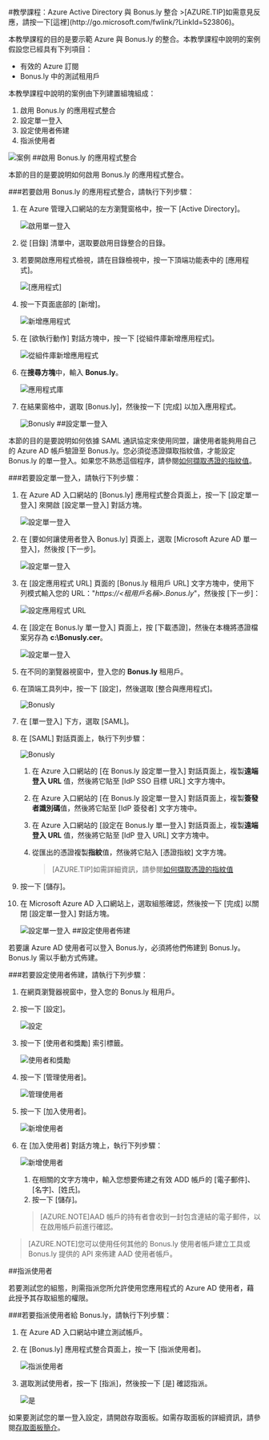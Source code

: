 <properties pageTitle="教學課程：Azure Active Directory 與 Bonus.ly 整合 | Microsoft Azure" description="了解如何使用 Bonus.ly 搭配 Azure Active Directory 來啟用單一登入、自動化佈建和更多功能！" services="active-directory" authors="MarkusVi"  documentationCenter="na" manager="stevenpo"/>
<tags ms.service="active-directory" ms.devlang="na" ms.topic="article" ms.tgt_pltfrm="na" ms.workload="identity" ms.date="08/01/2015" ms.author="markvi" />
#教學課程：Azure Active Directory 與 Bonus.ly 整合
>[AZURE.TIP]如需意見反應，請按一下[這裡](http://go.microsoft.com/fwlink/?LinkId=523806)。

本教學課程的目的是要示範 Azure 與 Bonus.ly 的整合。本教學課程中說明的案例假設您已經具有下列項目：

-   有效的 Azure 訂閱
-   Bonus.ly 中的測試租用戶

本教學課程中說明的案例由下列建置組塊組成：

1.  啟用 Bonus.ly 的應用程式整合
2.  設定單一登入
3.  設定使用者佈建
4.  指派使用者

![案例](./media/active-directory-saas-bonus-tutorial/IC773679.png "案例")
##啟用 Bonus.ly 的應用程式整合

本節的目的是要說明如何啟用 Bonus.ly 的應用程式整合。

###若要啟用 Bonus.ly 的應用程式整合，請執行下列步驟：

1.  在 Azure 管理入口網站的左方瀏覽窗格中，按一下 [Active Directory]。

    ![啟用單一登入](./media/active-directory-saas-bonus-tutorial/IC773680.png "啟用單一登入")

2.  從 [目錄] 清單中，選取要啟用目錄整合的目錄。

3.  若要開啟應用程式檢視，請在目錄檢視中，按一下頂端功能表中的 [應用程式]。

    ![[應用程式]](./media/active-directory-saas-bonus-tutorial/IC700994.png "[應用程式]")

4.  按一下頁面底部的 [新增]。

    ![新增應用程式](./media/active-directory-saas-bonus-tutorial/IC749321.png "新增應用程式")

5.  在 [欲執行動作] 對話方塊中，按一下 [從組件庫新增應用程式]。

    ![從組件庫新增應用程式](./media/active-directory-saas-bonus-tutorial/IC749322.png "從組件庫新增應用程式")

6.  在**搜尋方塊**中，輸入 **Bonus.ly**。

    ![應用程式庫](./media/active-directory-saas-bonus-tutorial/IC773681.png "應用程式庫")

7.  在結果窗格中，選取 [Bonus.ly]，然後按一下 [完成] 以加入應用程式。

    ![Bonusly](./media/active-directory-saas-bonus-tutorial/IC773682.png "Bonusly")
##設定單一登入

本節的目的是要說明如何依據 SAML 通訊協定來使用同盟，讓使用者能夠用自己的 Azure AD 帳戶驗證至 Bonus.ly。您必須從憑證擷取指紋值，才能設定 Bonus.ly 的單一登入。如果您不熟悉這個程序，請參閱[如何擷取憑證的指紋值](http://youtu.be/YKQF266SAxI)。

###若要設定單一登入，請執行下列步驟：

1.  在 Azure AD 入口網站的 [Bonus.ly] 應用程式整合頁面上，按一下 [設定單一登入] 來開啟 [設定單一登入] 對話方塊。

    ![設定單一登入](./media/active-directory-saas-bonus-tutorial/IC749323.png "設定單一登入")

2.  在 [要如何讓使用者登入 Bonus.ly] 頁面上，選取 [Microsoft Azure AD 單一登入]，然後按 [下一步]。

    ![設定單一登入](./media/active-directory-saas-bonus-tutorial/IC773683.png "設定單一登入")

3.  在 [設定應用程式 URL] 頁面的 [Bonus.ly 租用戶 URL] 文字方塊中，使用下列模式輸入您的 URL："*https://\<租用戶名稱>.Bonus.ly*"，然後按 [下一步]：

    ![設定應用程式 URL](./media/active-directory-saas-bonus-tutorial/IC773684.png "設定應用程式 URL")

4.  在 [設定在 Bonus.ly 單一登入] 頁面上，按 [下載憑證]，然後在本機將憑證檔案另存為 **c:\\Bonusly.cer**。

    ![設定單一登入](./media/active-directory-saas-bonus-tutorial/IC773685.png "設定單一登入")

5.  在不同的瀏覽器視窗中，登入您的 **Bonus.ly** 租用戶。

6.  在頂端工具列中，按一下 [設定]，然後選取 [整合與應用程式]。

    ![Bonusly](./media/active-directory-saas-bonus-tutorial/IC773686.png "Bonusly")

7.  在 [單一登入] 下方，選取 [SAML]。

8.  在 [SAML] 對話頁面上，執行下列步驟：

    ![Bonusly](./media/active-directory-saas-bonus-tutorial/IC773687.png "Bonusly")

    1.  在 Azure 入口網站的 [在 Bonus.ly 設定單一登入] 對話頁面上，複製**遠端登入 URL** 值，然後將它貼至 [IdP SSO 目標 URL] 文字方塊中。
    2.  在 Azure 入口網站的 [在 Bonus.ly 設定單一登入] 對話頁面上，複製**簽發者識別碼**值，然後將它貼至 [IdP 簽發者] 文字方塊中。
    3.  在 Azure 入口網站的 [設定在 Bonus.ly 單一登入] 對話頁面上，複製**遠端登入 URL** 值，然後將它貼至 [IdP 登入 URL] 文字方塊中。
    4.  從匯出的憑證複製**指紋**值，然後將它貼入 [憑證指紋] 文字方塊。

        >[AZURE.TIP]如需詳細資訊，請參閱[如何擷取憑證的指紋值](http://youtu.be/YKQF266SAxI)

9.  按一下 [儲存]。

10. 在 Microsoft Azure AD 入口網站上，選取組態確認，然後按一下 [完成] 以關閉 [設定單一登入] 對話方塊。

    ![設定單一登入](./media/active-directory-saas-bonus-tutorial/IC773689.png "設定單一登入")
##設定使用者佈建

若要讓 Azure AD 使用者可以登入 Bonus.ly，必須將他們佈建到 Bonus.ly。Bonus.ly 需以手動方式佈建。

###若要設定使用者佈建，請執行下列步驟：

1.  在網頁瀏覽器視窗中，登入您的 Bonus.ly 租用戶。

2.  按一下 [設定]。

    ![設定](./media/active-directory-saas-bonus-tutorial/IC781041.png "設定")

3.  按一下 [使用者和獎勵] 索引標籤。

    ![使用者和獎勵](./media/active-directory-saas-bonus-tutorial/IC781042.png "使用者和獎勵")

4.  按一下 [管理使用者]。

    ![管理使用者](./media/active-directory-saas-bonus-tutorial/IC781043.png "管理使用者")

5.  按一下 [加入使用者]。

    ![新增使用者](./media/active-directory-saas-bonus-tutorial/IC781044.png "新增使用者")

6.  在 [加入使用者] 對話方塊上，執行下列步驟：

    ![新增使用者](./media/active-directory-saas-bonus-tutorial/IC781045.png "新增使用者")

    1.  在相關的文字方塊中，輸入您想要佈建之有效 ADD 帳戶的 [電子郵件]、[名字]、[姓氏]。
    2.  按一下 [儲存]。

    >[AZURE.NOTE]AAD 帳戶的持有者會收到一封包含連結的電子郵件，以在啟用帳戶前進行確認。

>[AZURE.NOTE]您可以使用任何其他的 Bonus.ly 使用者帳戶建立工具或 Bonus.ly 提供的 API 來佈建 AAD 使用者帳戶。

##指派使用者

若要測試您的組態，則需指派您所允許使用您應用程式的 Azure AD 使用者，藉此授予其存取組態的權限。

###若要指派使用者給 Bonus.ly，請執行下列步驟：

1.  在 Azure AD 入口網站中建立測試帳戶。

2.  在 [Bonus.ly] 應用程式整合頁面上，按一下 [指派使用者]。

    ![指派使用者](./media/active-directory-saas-bonus-tutorial/IC773690.png "指派使用者")

3.  選取測試使用者，按一下 [指派]，然後按一下 [是] 確認指派。

    ![是](./media/active-directory-saas-bonus-tutorial/IC767830.png "是")

如果要測試您的單一登入設定，請開啟存取面板。如需存取面板的詳細資訊，請參閱[存取面板簡介](https://msdn.microsoft.com/library/dn308586)。

<!---HONumber=August15_HO7-->